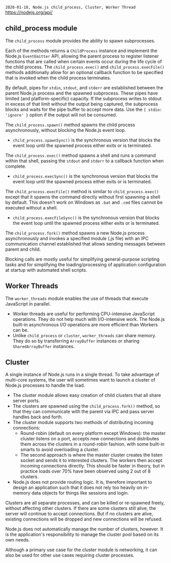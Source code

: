 `2020-01-18, Node.js child_process, Cluster, Worker Thread`
https://nodejs.org/api/

## child_process module

The `child_process` module provides the ability to spawn subprocesses.

Each of the methods returns a `ChildProcess` instance and implement the Node.js `EventEmitter` API, allowing the parent process to register listener functions that are called when certain events occur during the life cycle of the child process. The `child_process.exec()` and `child_process.execFile()` methods additionally allow for an optional callback function to be specified that is invoked when the child process terminates.

By default, pipes for `stdin`, `stdout`, and `stderr` are established between the parent Node.js process and the spawned subprocess. These pipes have limited (and platform-specific) capacity. If the subprocess writes to stdout in excess of that limit without the output being captured, the subprocess blocks and waits for the pipe buffer to accept more data. Use the `{ stdio: 'ignore' }` option if the output will not be consumed.

The `child_process.spawn()` method spawns the child process asynchronously, without blocking the Node.js event loop.

- `child_process.spawnSync()` is the synchronous version that blocks the event loop until the spawned process either exits or is terminated.

The `child_process.exec()` method spawns a shell and runs a command within that shell, passing the `stdout` and `stderr` to a callback function when complete.

- `child_process.execSync()` is the synchronous version that blocks the event loop until the spawned process either exits or is terminated.

The `child_process.execFile()` method is similar to `child_process.exec()` except that it spawns the command directly without first spawning a shell by default. This doesn't work on Windows as `.bat` and `.cmd` files cannot be executed without a shell.

- `child_process.execFileSync()` is the synchronous version that blocks the event loop until the spawned process either exits or is terminated.

The `child_process.fork()` method spawns a new Node.js process asynchronously and invokes a specified module (.js file) with an IPC communication channel established that allows sending messages between parent and child.

Blocking calls are mostly useful for simplifying general-purpose scripting tasks and for simplifying the loading/processing of application configuration at startup with automated shell scripts.

## Worker Threads

The `worker_threads` module enables the use of threads that execute JavaScript in parallel.

- Worker threads are useful for performing CPU-intensive JavaScript operations. They do not help much with I/O-intensive work. The Node.js built-in asynchronous I/O operations are more efficient than Workers can be.
- Unlike `child_process` or `cluster`, `worker_threads` can share memory. They do so by transferring `ArrayBuffer` instances or sharing `SharedArrayBuffer` instances.

## Cluster

A single instance of Node.js runs in a single thread. To take advantage of multi-core systems, the user will sometimes want to launch a cluster of Node.js processes to handle the load.

- The cluster module allows easy creation of child clusters that all share server ports.
- The clusters are spawned using the `child_process.fork()` method, so that they can communicate with the parent via IPC and pass server handles back and forth.
- The cluster module supports two methods of distributing incoming connections:
  - Round-robin (default on every platform except Windows): the master cluster listens on a port, accepts new connections and distributes them across the clusters in a round-robin fashion, with some built-in smarts to avoid overloading a cluster.
  - The second approach is where the master cluster creates the listen socket and sends it to interested clusters. The workers then accept incoming connections directly. This should be faster in theory, but in practice loads over 70% have been observed using 2 out of 8 clusters.
- Node.js does not provide routing logic. It is, therefore important to design an application such that it does not rely too heavily on in-memory data objects for things like sessions and login.

Clusters are all separate processes, and can be killed or re-spawned freely, without affecting other clusters. If there are some clusters still alive, the server will continue to accept connections. But if no clusters are alive, existing connections will be dropped and new connections will be refused.

Node.js does not automatically manage the number of clusters, however. It is the application's responsibility to manage the cluster pool based on its own needs.

Although a primary use case for the cluster module is networking, it can also be used for other use cases requiring cluster processes.
